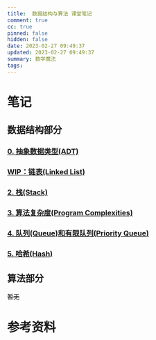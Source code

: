 ```yaml
---
title:  数据结构与算法 课堂笔记
comment: true
cc: true
pinned: false
hidden: false
date: 2023-02-27 09:49:37
updated: 2023-02-27 09:49:37
summary: 数学魔法
tags:
---
```


# 笔记
## 数据结构部分
### [0. 抽象数据类型(ADT)](/2023/02/note-ds-n-algo-0/)
### [WIP：链表(Linked List)](/2023/02/note-ds-n-algo-1/)
### [2. 栈(Stack)](/2023/03/note-ds-n-algo-2/)
### [3. 算法复杂度(Program Complexities)](/2023/03/note-ds-n-algo-3/)
### [4. 队列(Queue)和有限队列(Priority Queue)](/2023/03/note-ds-n-algo-4/)
### [5. 哈希(Hash)](/2023/03/note-ds-n-algo-5/)
## 算法部分
~~暂无~~

# 参考资料
